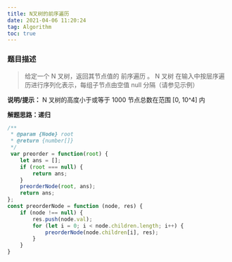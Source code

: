 ```yaml
---
title: N叉树的前序遍历
date: 2021-04-06 11:20:24
tag: Algorithm
toc: true
---
```


### 题目描述
>给定一个 N 叉树，返回其节点值的 前序遍历 。
N 叉树 在输入中按层序遍历进行序列化表示，每组子节点由空值 null 分隔（请参见示例）

**说明/提示：**
N 叉树的高度小于或等于 1000
节点总数在范围 [0, 10^4] 内

**解题思路：递归**

```js
/**
 * @param {Node} root
 * @return {number[]}
 */
 var preorder = function(root) {
    let ans = [];
    if (root === null) {
        return ans;
    }
    preorderNode(root, ans);
    return ans;
};
const preorderNode = function (node, res) {
    if (node !== null) {
        res.push(node.val);
        for (let i = 0; i < node.children.length; i++) {
            preorderNode(node.children[i], res);
        }
    }
}
```